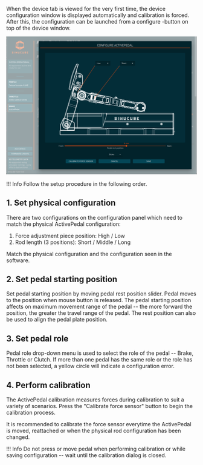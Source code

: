 When the device tab is viewed for the very first time, the device configuration window is displayed automatically and calibration is forced. After this, the configuration can be launched from a configure -button on top of the device window.

![](assets/configureactivepedal.png)

!!! Info
    Follow the setup procedure in the following order.

## 1. Set physical configuration

There are two configurations on the configuration panel which need to match the physical ActivePedal configuration:

1. Force adjustment piece position: High / Low
2. Rod length (3 positions): Short / Middle / Long

Match the physical configuration and the configuration seen in the software.

## 2. Set pedal starting position

Set pedal starting position by moving pedal rest position slider. Pedal moves to the position when mouse button is released. The pedal starting position affects on maximum movement range of the pedal -- the more forward the position, the greater the travel range of the pedal. The rest position can also be used to align the pedal plate position.

## 3. Set pedal role

Pedal role drop-down menu is used to select the role of the pedal -- Brake, Throttle or Clutch. If more than one pedal has the same role or the role has not been selected, a yellow circle will indicate a configuration error.

## 4. Perform calibration

The ActivePedal calibration measures forces during calibration to suit a variety of scenarios. Press the "Calibrate force sensor" button to begin the calibration process.

It is recommended to calibrate the force sensor everytime the ActivePedal is moved, reattached or when the physical rod configuration has been changed.

!!! Info
    Do not press or move pedal when performing calibration or while saving configuration -- wait until the calibration dialog is closed.
